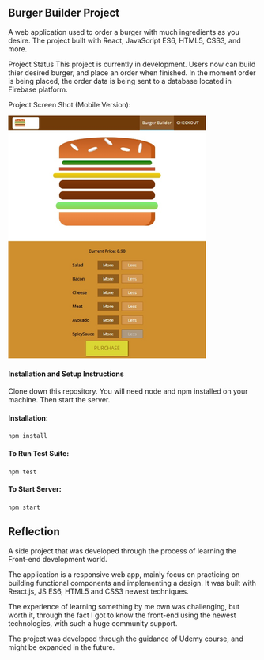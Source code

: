 ## Burger Builder Project

A web application used to order a burger with much ingredients as you desire.
The project built with React, JavaScript ES6, HTML5, CSS3, and more.

Project Status
This project is currently in development. Users now can build thier desired burger, and place an order when finished.
In the moment order is being placed, the order data is being sent to a database located in Firebase platform. 


Project Screen Shot (Mobile Version):

<img src="https://raw.githubusercontent.com/giladefrati/BurgerBuilder/master/screenshots/BurgerBuilderScreen.jpg" 
width=400px>

#### Installation and Setup Instructions
Clone down this repository. You will need node and npm installed on your machine. Then start the server.

#### Installation:

`npm install`  

#### To Run Test Suite:

`npm test`  

#### To Start Server:

`npm start`  

## Reflection
A side project that was developed through the process of learning the Front-end development world.

The application is a responsive web app, mainly focus on practicing on building functional components and implementing a design.
It was built with React.js, JS ES6, HTML5 and CSS3 newest techniques.

The experience of learning something by me own was challenging, but worth it, through the fact I got to know the front-end using the newest technologies, with such a huge community support.

The project was developed through the guidance of Udemy course, and might be expanded in the future.
